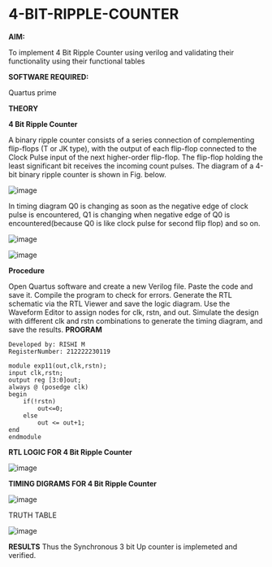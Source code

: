 # 4-BIT-RIPPLE-COUNTER

**AIM:**

To implement  4 Bit Ripple Counter using verilog and validating their functionality using their functional tables

**SOFTWARE REQUIRED:**

Quartus prime

**THEORY**

**4 Bit Ripple Counter**

A binary ripple counter consists of a series connection of complementing flip-flops (T or JK type), with the output of each flip-flop connected to the Clock Pulse input of the next higher-order flip-flop. The flip-flop holding the least significant bit receives the incoming count pulses. The diagram of a 4-bit binary ripple counter is shown in Fig. below.

![image](https://github.com/naavaneetha/4-BIT-RIPPLE-COUNTER/assets/154305477/cb4b74d4-31ab-4359-95d0-d22e67daba13)

In timing diagram Q0 is changing as soon as the negative edge of clock pulse is encountered, Q1 is changing when negative edge of Q0 is encountered(because Q0 is like clock pulse for second flip flop) and so on.

![image](https://github.com/naavaneetha/4-BIT-RIPPLE-COUNTER/assets/154305477/a573a7d6-014e-4e54-93e6-e2ac9530960b)

![image](https://github.com/naavaneetha/4-BIT-RIPPLE-COUNTER/assets/154305477/85e1958a-2fc1-49bb-9a9f-d58ccbf3663c)

**Procedure**

Open Quartus software and create a new Verilog file. Paste the code and save it.
Compile the program to check for errors.
Generate the RTL schematic via the RTL Viewer and save the logic diagram.
Use the Waveform Editor to assign nodes for clk, rstn, and out.
Simulate the design with different clk and rstn combinations to generate the timing diagram, and save the results.
**PROGRAM**
```
Developed by: RISHI M
RegisterNumber: 212222230119
```

```
module exp11(out,clk,rstn);
input clk,rstn;
output reg [3:0]out;
always @ (posedge clk)
begin
	if(!rstn)
		out<=0;
	else
		out <= out+1;
end
endmodule
```
**RTL LOGIC FOR 4 Bit Ripple Counter**

![image](https://github.com/user-attachments/assets/bbebe33f-f7db-414b-be35-b98f674d1699)


**TIMING DIGRAMS FOR 4 Bit Ripple Counter**

![image](https://github.com/user-attachments/assets/031f541f-55e4-472a-ad46-4b6b547a0543)

TRUTH TABLE

![image](https://github.com/user-attachments/assets/b3faf794-9025-4e91-a3e7-0f6cec9b805f)


**RESULTS**
Thus the Synchronous 3 bit Up counter is implemeted and verified.
